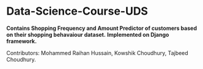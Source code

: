 # Data-Science-Course-UDS

**Contains Shopping Frequency and Amount Predictor of customers based on their shopping behavaiour dataset.**
**Implemented on Django framework.**

Contributors: Mohammed Raihan Hussain, Kowshik Choudhury, Tajbeed Choudhury.
